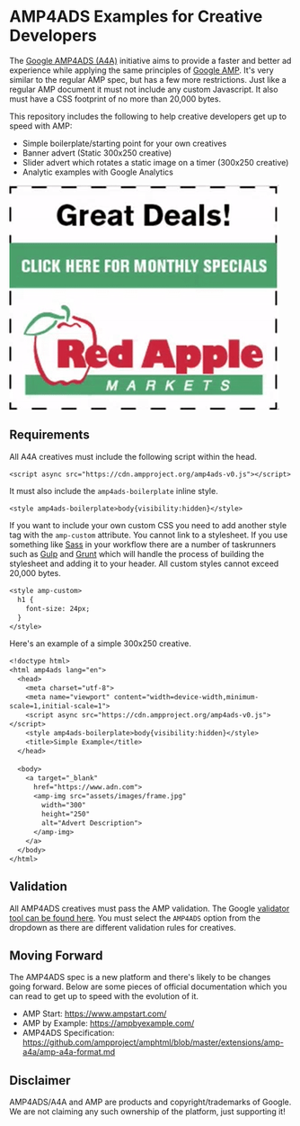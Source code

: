 # AMP4ADS Examples for Creative Developers
The [Google AMP4ADS (A4A)](https://github.com/ampproject/amphtml/blob/master/extensions/amp-a4a/amp-a4a-format.md) initiative aims to provide a faster and better ad experience while applying the same principles of [Google AMP](https://www.ampproject.org/). It's very similar to the regular AMP spec, but has a few more restrictions. Just like a regular AMP document it must not include any custom Javascript. It also must have a CSS footprint of no more than 20,000 bytes.

This repository includes the following to help creative developers get up to speed with AMP:

* Simple boilerplate/starting point for your own creatives
* Banner advert (Static 300x250 creative)
* Slider advert which rotates a static image on a timer (300x250 creative)
* Analytic examples with Google Analytics

![Sample](sample.gif)

## Requirements
All A4A creatives must include the following script within the head.

```
<script async src="https://cdn.ampproject.org/amp4ads-v0.js"></script>
```

It must also include the `amp4ads-boilerplate` inline style.

```
<style amp4ads-boilerplate>body{visibility:hidden}</style>
```

If you want to include your own custom CSS you need to add another style tag with the `amp-custom` attribute. You cannot link to a stylesheet. If you use something like [Sass](http://sass-lang.com/) in your workflow there are a number of taskrunners such as [Gulp](http://gulpjs.com/) and [Grunt](https://gruntjs.com/) which will handle the process of building the stylesheet and adding it to your header. All custom styles cannot exceed 20,000 bytes. 

```
<style amp-custom>
  h1 {
    font-size: 24px;
  }
</style>
```

Here's an example of a simple 300x250 creative.

```
<!doctype html>
<html amp4ads lang="en">
  <head>
    <meta charset="utf-8">
    <meta name="viewport" content="width=device-width,minimum-scale=1,initial-scale=1">
    <script async src="https://cdn.ampproject.org/amp4ads-v0.js"></script>
    <style amp4ads-boilerplate>body{visibility:hidden}</style>
    <title>Simple Example</title>
  </head>

  <body>
    <a target="_blank"
      href="https://www.adn.com">
      <amp-img src="assets/images/frame.jpg"
        width="300"
        height="250"
        alt="Advert Description">
      </amp-img>
    </a>
  </body>
</html>
```

## Validation
All AMP4ADS creatives must pass the AMP validation. The Google [validator tool can be found here](https://validator.ampproject.org/). You must select the `AMP4ADS` option from the dropdown as there are different validation rules for creatives.

## Moving Forward
The AMP4ADS spec is a new platform and there's likely to be changes going forward. Below are some pieces of official documentation which you can read to get up to speed with the evolution of it.

* AMP Start: https://www.ampstart.com/
* AMP by Example: https://ampbyexample.com/
* AMP4ADS Specification: https://github.com/ampproject/amphtml/blob/master/extensions/amp-a4a/amp-a4a-format.md

## Disclaimer
AMP4ADS/A4A and AMP are products and copyright/trademarks of Google. We are not claiming any such ownership of the platform, just supporting it!
